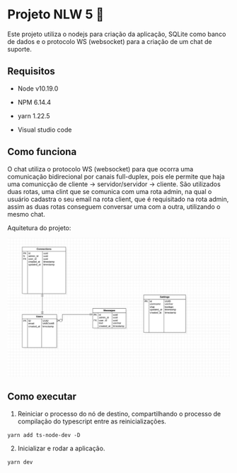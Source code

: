# Projeto NLW 5 🚀

Este projeto utiliza o nodejs para criação da aplicação, SQLite como banco de dados e o protocolo WS (websocket) para a criação de um chat de suporte.

## Requisitos

- Node v10.19.0

- NPM 6.14.4

- yarn 1.22.5

- Visual studio code

## Como funciona

O chat utiliza o protocolo WS (websocket) para que ocorra uma comunicação bidirecional por canais full-duplex, pois ele permite que haja uma comunicção de cliente -> servidor/servidor -> cliente. São utilizados duas rotas, uma clint que se comunica com uma rota admin, na qual o usuário cadastra o seu email na rota client, que é requisitado na rota admin, assim as duas rotas conseguem conversar uma com a outra, utilizando o mesmo chat.

Aquitetura do projeto:
<p align="center"><img src="/img/chat.png"></p>

## Como executar

1. Reiniciar o processo do nó de destino, compartilhando o processo de compilação do typescript entre as reinicializações.

~~~nodejs
yarn add ts-node-dev -D
~~~

2. Inicializar e rodar a aplicação.

~~~nodejs
yarn dev
~~~


